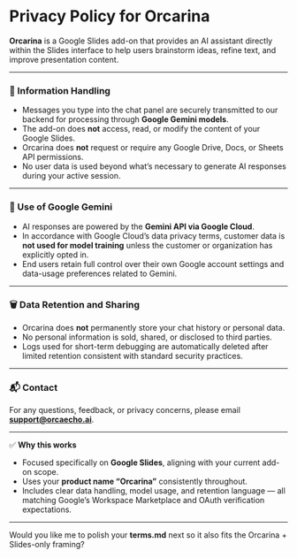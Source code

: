 # Privacy Policy for Orcarina

**Orcarina** is a Google Slides add-on that provides an AI assistant directly within the Slides interface to help users brainstorm ideas, refine text, and improve presentation content.

---

### 🧠 Information Handling
- Messages you type into the chat panel are securely transmitted to our backend for processing through **Google Gemini models**.  
- The add-on does **not** access, read, or modify the content of your Google Slides.  
- Orcarina does **not** request or require any Google Drive, Docs, or Sheets API permissions.  
- No user data is used beyond what’s necessary to generate AI responses during your active session.  

---

### 🤖 Use of Google Gemini
- AI responses are powered by the **Gemini API via Google Cloud**.  
- In accordance with Google Cloud’s data privacy terms, customer data is **not used for model training** unless the customer or organization has explicitly opted in.  
- End users retain full control over their own Google account settings and data-usage preferences related to Gemini.  

---

### 🗑️ Data Retention and Sharing
- Orcarina does **not** permanently store your chat history or personal data.  
- No personal information is sold, shared, or disclosed to third parties.  
- Logs used for short-term debugging are automatically deleted after limited retention consistent with standard security practices.  

---

### 📬 Contact
For any questions, feedback, or privacy concerns, please email **support@orcaecho.ai**.

---

✅ **Why this works**
- Focused specifically on **Google Slides**, aligning with your current add-on scope.  
- Uses your **product name “Orcarina”** consistently throughout.  
- Includes clear data handling, model usage, and retention language — all matching Google’s Workspace Marketplace and OAuth verification expectations.  

---

Would you like me to polish your **terms.md** next so it also fits the Orcarina + Slides-only framing?
